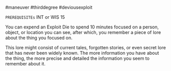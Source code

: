 #maneuver #thirddegree #deviousexploit 

`PREREQUISITEs`
INT or WIS 15

You can expend an Exploit Die to spend 10 minutes focused on a person, object, or location you can see, after which, you remember a piece of lore about the thing you focused on.

This lore might consist of current tales, forgotten stories, or even secret lore that has never been widely known. The more information you have about the thing, the more precise and detailed the information you seem to remember about it.